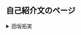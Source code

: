 ## 自己紹介文のページ<br>
<details>
<summary>田坂拓実</summary>
好きな食べ物：うどん <br>
嫌いな食べ物：納豆 <br>
出身　　　　：山口 <br>
一言　　　　：こんにちわ  
</details>
